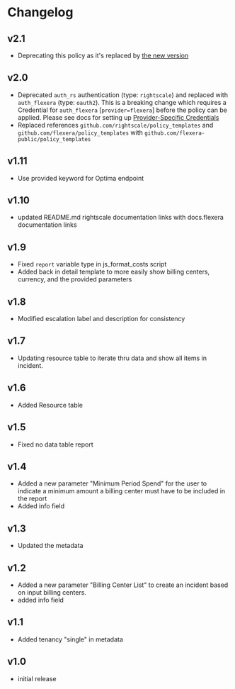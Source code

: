# Changelog

## v2.1

- Deprecating this policy as it's replaced by [the new version](../cloud_cost_anomalies)

## v2.0

- Deprecated `auth_rs` authentication (type: `rightscale`) and replaced with `auth_flexera` (type: `oauth2`).  This is a breaking change which requires a Credential for `auth_flexera` [`provider=flexera`] before the policy can be applied.  Please see docs for setting up [Provider-Specific Credentials](https://docs.flexera.com/flexera/EN/Automation/ProviderCredentials.htm)
- Replaced references `github.com/rightscale/policy_templates` and `github.com/flexera/policy_templates` with `github.com/flexera-public/policy_templates`

## v1.11

- Use provided keyword for Optima endpoint

## v1.10

- updated README.md rightscale documentation links with docs.flexera documentation links

## v1.9

- Fixed `report` variable type in js_format_costs script
- Added back in detail template to more easily show billing centers, currency, and the provided parameters

## v1.8

- Modified escalation label and description for consistency

## v1.7

- Updating resource table to iterate thru data and show all items in incident.

## v1.6

- Added Resource table

## v1.5

- Fixed no data table report

## v1.4

- Added a new parameter "Minimum Period Spend" for the user to indicate a minimum amount a billing center must have to be included in the report
- Added info field

## v1.3

- Updated the metadata

## v1.2

- Added a new parameter "Billing Center List" to create an incident based on input billing centers.
- added info field

## v1.1

- Added tenancy "single" in metadata

## v1.0

- initial release
